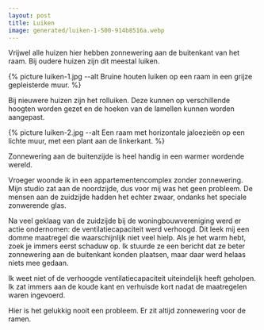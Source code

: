 ```yaml
---
layout: post
title: Luiken
image: generated/luiken-1-500-914b8516a.webp
---
```


Vrijwel alle huizen hier hebben zonnewering aan de buitenkant van het raam. Bij oudere huizen zijn dit meestal luiken.

{% picture luiken-1.jpg --alt Bruine houten luiken op een raam in een grijze gepleisterde muur. %}

Bij nieuwere huizen zijn het rolluiken. Deze kunnen op verschillende hoogten worden gezet en de hoeken van de lamellen kunnen worden aangepast.

{% picture luiken-2.jpg --alt Een raam met horizontale jaloezieën op een lichte muur, met een plant aan de linkerkant. %}

Zonnewering aan de buitenzijde is heel handig in een warmer wordende wereld.

Vroeger woonde ik in een appartementencomplex zonder zonnewering. Mijn studio zat aan de noordzijde, dus voor mij was het geen probleem. De mensen aan de zuidzijde hadden het echter zwaar, ondanks het speciale zonwerende glas.

Na veel geklaag van de zuidzijde bij de woningbouwvereniging werd er actie ondernomen: de ventilatiecapaciteit werd verhoogd. Dit leek mij een domme maatregel die waarschijnlijk niet veel hielp. Als je het warm hebt, zoek je immers eerst schaduw op. Ik stuurde ze een bericht dat ze beter zonnewering aan de buitenkant konden plaatsen, maar daar werd helaas niets mee gedaan.

Ik weet niet of de verhoogde ventilatiecapaciteit uiteindelijk heeft geholpen. Ik zat immers aan de koude kant en verhuisde kort nadat de maatregelen waren ingevoerd.

Hier is het gelukkig nooit een probleem. Er zit altijd zonnewering voor de ramen.
